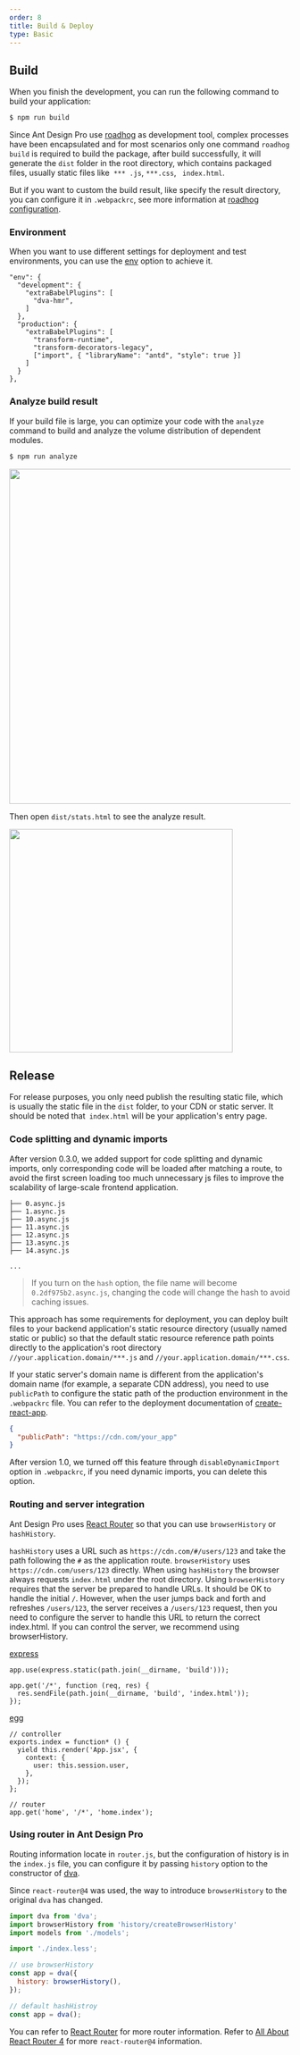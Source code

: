 ```yaml
---
order: 8
title: Build & Deploy
type: Basic
---
```


## Build

When you finish the development, you can run the following command to build your application:

```bash
$ npm run build
```

Since Ant Design Pro use [roadhog](https://github.com/sorrycc/roadhog) as development tool, complex processes have been encapsulated and for most scenarios only one command `roadhog build` is required to build the package, after build successfully, it will generate the `dist` folder in the root directory, which contains packaged files, usually static files like` *** .js`, `***.css`, ` index.html`.

But if you want to custom the build result, like specify the result directory, you can configure it in `.webpackrc`, see more information at [roadhog configuration](https://github.com/sorrycc/roadhog#configuration).

### Environment

When you want to use different settings for deployment and test environments, you can use the  [env](https://github.com/sorrycc/roadhog#env) option to achieve it.

```
"env": {
  "development": {
    "extraBabelPlugins": [
      "dva-hmr",
    ]
  },
  "production": {
    "extraBabelPlugins": [
      "transform-runtime",
      "transform-decorators-legacy",
      ["import", { "libraryName": "antd", "style": true }]
    ]
  }
},
```

### Analyze build result

If your build file is large, you can optimize your code with the `analyze` command to build and analyze the volume distribution of dependent modules.

```bash
$ npm run analyze
```

<img src="https://gw.alipayobjects.com/zos/rmsportal/jibuOPHTyWMpMGvrlFDl.png" width="600" />

Then open `dist/stats.html` to see the analyze result.

<img src="https://gw.alipayobjects.com/zos/rmsportal/sjzZbbsgthNtruKKHbiG.png" width="400" />

## Release

For release purposes, you only need publish the resulting static file, which is usually the static file in the `dist` folder, to your CDN or static server. It should be noted that` index.html` will be your application's entry page.

### Code splitting and dynamic imports

After version 0.3.0, we added support for code splitting and dynamic imports, only corresponding code will be loaded after matching a route, to avoid the first screen loading too much unnecessary js files to improve the scalability of large-scale frontend application.

```
├── 0.async.js
├── 1.async.js
├── 10.async.js
├── 11.async.js
├── 12.async.js
├── 13.async.js
├── 14.async.js

...
```

> If you turn on the `hash` option, the file name will become `0.2df975b2.async.js`, changing the code will change the hash to avoid caching issues.

This approach has some requirements for deployment, you can deploy built files to your backend application's static resource directory (usually named static or public) so that the default static resource reference path points directly to the application's root directory `//your.application.domain/***.js` and `//your.application.domain/***.css`.

If your static server's domain name is different from the application's domain name (for example, a separate CDN address), you need to use `publicPath` to configure the static path of the production environment in the `.webpackrc` file. You can refer to the deployment documentation of [create-react-app](https://github.com/facebook/create-react-app/blob/master/packages/react-scripts/template/README.md#deployment).

```json
{
  "publicPath": "https://cdn.com/your_app"
}
```

After version 1.0, we turned off this feature through `disableDynamicImport` option in `.webpackrc`, if you need dynamic imports, you can delete this option.

### Routing and server integration

Ant Design Pro uses [React Router](https://github.com/ReactTraining/react-router) so that you can use `browserHistory` or `hashHistory`.

`hashHistory` uses a URL such as `https://cdn.com/#/users/123` and take the path following the `#` as the application route. `browserHistory` uses `https://cdn.com/users/123` directly. When using `hashHistory` the browser always requests `index.html` under the root directory. Using `browserHistory` requires that the server be prepared to handle URLs. It should be OK to handle the initial `/`. However, when the user jumps back and forth and refreshes `/users/123`, the server receives a `/users/123` request, then you need to configure the server to handle this URL to return the correct index.html. If you can control the server, we recommend using browserHistory.

[express](http://expressjs.com/)
```
app.use(express.static(path.join(__dirname, 'build')));

app.get('/*', function (req, res) {
  res.sendFile(path.join(__dirname, 'build', 'index.html'));
});
```

[egg](https://eggjs.org/)
```
// controller
exports.index = function* () {
  yield this.render('App.jsx', {
    context: {
      user: this.session.user,
    },
  });
};

// router
app.get('home', '/*', 'home.index');
```

### Using router in Ant Design Pro

Routing information locate in `router.js`, but the configuration of history is in the `index.js` file, you can configure it by passing `history` option to the constructor of [dva](https://github.com/dvajs/dva/blob/master/docs/API.md#dva-api).

Since `react-router@4` was used, the way to introduce `browserHistory` to the original `dva` has changed.

```jsx
import dva from 'dva';
import browserHistory from 'history/createBrowserHistory'
import models from './models';

import './index.less';

// use browserHistory
const app = dva({
  history: browserHistory(),
});

// default hashHistroy
const app = dva();
```

You can refer to [React Router](https://github.com/ReactTraining/react-router) for more router information.
Refer to [All About React Router 4](https://css-tricks.com/react-router-4/) for more `react-router@4` information.
